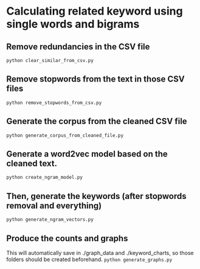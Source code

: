 # Calculating related keyword using single words and bigrams

## Remove redundancies in the CSV file
```python clear_similar_from_csv.py```

## Remove stopwords from the text in those CSV files
```python remove_stopwords_from_csv.py```

## Generate the corpus from the cleaned CSV file
```python generate_corpus_from_cleaned_file.py```

## Generate a word2vec model based on the cleaned text. 
```python create_ngram_model.py```

## Then, generate the keywords (after stopwords removal and everything)
```python generate_ngram_vectors.py```

## Produce the counts and graphs
This will automatically save in ./graph_data and ./keyword_charts, so those folders should be created beforehand.
```python generate_graphs.py```